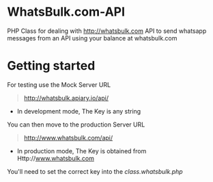 WhatsBulk.com-API
=================

PHP Class for dealing with http://whatsbulk.com API to send whatsapp messages from an API using your balance at whatsbulk.com


Getting started
===============
For testing use the Mock Server URL
> http://whatsbulk.apiary.io/api/
- In development mode, The Key is any string

You can then move to the production Server URL
> http://www.whatsbulk.com/api/
- In production mode, The Key is obtained from Http://www.whatsbulk.com

You'll need to set the correct key into the _class.whatsbulk.php_ 
